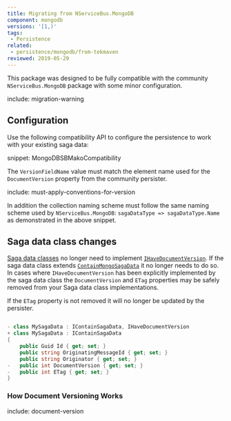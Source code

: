 ```yaml
---
title: Migrating from NServiceBus.MongoDB
component: mongodb
versions: '[1,)'
tags:
 - Persistence
related:
 - persistence/mongodb/from-tekmaven
reviewed: 2019-05-29
---
```


This package was designed to be fully compatible with the community `NServiceBus.MongoDB` package with some minor configuration.

include: migration-warning

## Configuration

Use the following compatibility API to configure the persistence to work with your existing saga data:

snippet: MongoDBSBMakoCompatibility

The `VersionFieldName` value must match the element name used for the `DocumentVersion` property from the community persister.

include: must-apply-conventions-for-version

In addition the collection naming scheme must follow the same naming scheme used by `NServiceBus.MongoDB`: `sagaDataType => sagaDataType.Name` as demonstrated in the above snippet.

## Saga data class changes

[Saga data classes](nservicebus/sagas/#long-running-means-stateful) no longer need to implement [`IHaveDocumentVersion`](https://github.com/sbmako/NServiceBus.MongoDB#sagas). If the saga data class extends [`ContainMongoSagaData`](https://github.com/sbmako/NServiceBus.MongoDB#sagas) it no longer needs to do so. In cases where `IHaveDocumentVersion` has been explicitly implemented by the saga data class the `DocumentVersion` and `ETag` properties may be safely removed from your Saga data class implementations.

If the `ETag` property is not removed it will no longer be updated by the persister.

```c#

- class MySagaData : IContainSagaData, IHaveDocumentVersion
+ class MySagaData : IContainSagaData
{
	public Guid Id { get; set; }
	public string OriginatingMessageId { get; set; }
	public string Originator { get; set; }
-   public int DocumentVersion { get; set; }
-   public int ETag { get; set; }
}

```

### How Document Versioning Works

include: document-version
